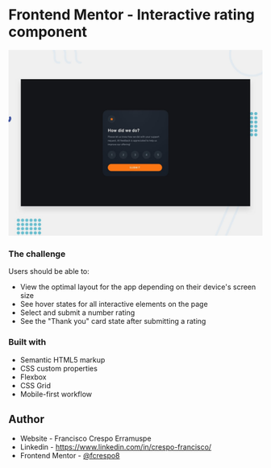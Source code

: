 # Frontend Mentor - Interactive rating component

![Design preview for the Interactive rating component coding challenge](./design/desktop-preview.jpg)

### The challenge

Users should be able to:

- View the optimal layout for the app depending on their device's screen size
- See hover states for all interactive elements on the page
- Select and submit a number rating
- See the "Thank you" card state after submitting a rating


### Built with

- Semantic HTML5 markup
- CSS custom properties
- Flexbox
- CSS Grid
- Mobile-first workflow

## Author

- Website - Francisco Crespo Erramuspe
- Linkedin - https://www.linkedin.com/in/crespo-francisco/
- Frontend Mentor - [@fcrespo8](https://www.frontendmentor.io/profile/fcrespo8)
